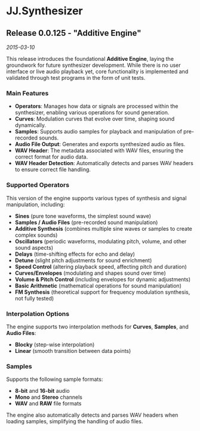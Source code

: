 JJ.Synthesizer
==============

Release 0.0.125 - "Additive Engine"
-----------------------------------

*2015-03-10*

This release introduces the foundational __Additive Engine__, laying the groundwork for future synthesizer development. While there is no user interface or live audio playback yet, core functionality is implemented and validated through test programs in the form of unit tests.

### Main Features

- __Operators__: Manages how data or signals are processed within the synthesizer, enabling various operations for sound generation.
- __Curves__: Modulation curves that evolve over time, shaping sound dynamically.
- __Samples__: Supports audio samples for playback and manipulation of pre-recorded sounds.
- __Audio File Output__: Generates and exports synthesized audio as files.
- __WAV Header__: The metadata associated with WAV files, ensuring the correct format for audio data.
- __WAV Header Detection__: Automatically detects and parses WAV headers to ensure correct file handling.

### Supported Operators

This version of the engine supports various types of synthesis and signal manipulation, including:

- __Sines__ (pure tone waveforms, the simplest sound wave)
- __Samples / Audio Files__ (pre-recorded sound manipulation)
- __Additive Synthesis__ (combines multiple sine waves or samples to create complex sounds)
- __Oscillators__ (periodic waveforms, modulating pitch, volume, and other sound aspects)
- __Delays__ (time-shifting effects for echo and delay)
- __Detune__ (slight pitch adjustments for sound enrichment)
- __Speed Control__ (altering playback speed, affecting pitch and duration)
- __Curves/Envelopes__ (modulating and shapes sound over time)
- __Volume & Pitch Control__ (including envelopes for dynamic adjustments)
- __Basic Arithmetic__ (mathematical operations for sound manipulation)
- __FM Synthesis__ (theoretical support for frequency modulation synthesis, not fully tested)

### Interpolation Options

The engine supports two interpolation methods for __Curves__, __Samples__, and __Audio Files__:

- __Blocky__ (step-wise interpolation)
- __Linear__ (smooth transition between data points)

### Samples

Supports the following sample formats:

- **8-bit** and **16-bit** audio
- **Mono** and **Stereo** channels
- **WAV** and **RAW** file formats

The engine also automatically detects and parses WAV headers when loading samples, simplifying the handling of audio files.